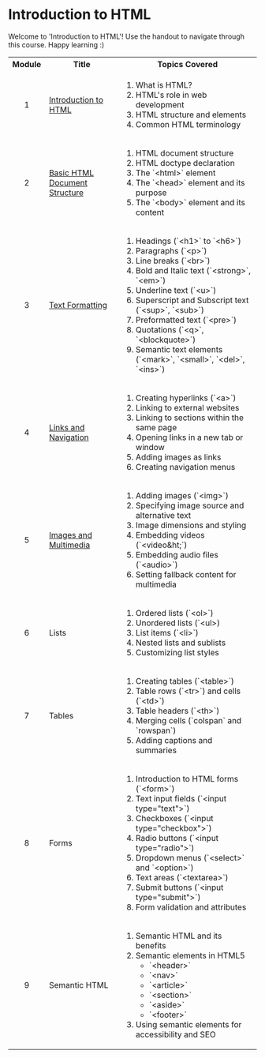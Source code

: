 # Introduction to HTML
<p> Welcome to 'Introduction to HTML'! Use the handout to navigate through this course. Happy learning :)</p>
<table>
  <tr>
    <th>Module</th>
    <th>Title</th>
    <th>Topics Covered</th>
  </tr>
  <tr>
    <td><p align='center'>1</p></td>
    <td><a href="https://github.com/vennby/ChatGPT-University/blob/main/HTML/Module%201.md">Introduction to HTML</a></td>
    <td>
      <ol>
        <li>What is HTML?</li>
        <li>HTML's role in web development</li>
        <li>HTML structure and elements</li>
        <li>Common HTML terminology</li>
      </ol>
    </td>
  </tr>
  <tr>
    <td><p align='center'>2</p></td>
    <td><a href="https://github.com/vennby/ChatGPT-University/blob/main/HTML/Module%202.md">Basic HTML Document Structure</a></td>
    <td>
      <ol>
        <li>HTML document structure</li>
        <li>HTML doctype declaration</li>
        <li>The `&lt;html&gt;` element</li>
        <li>The `&lt;head&gt;` element and its purpose</li>
        <li>The `&lt;body&gt;` element and its content</li>
      </ol>
    </td>
  </tr>
  <tr>
    <td><p align='center'>3</p></td>
    <td><a href="https://github.com/vennby/ChatGPT-University/blob/main/HTML/Module%203.md">Text Formatting</a></td>
    <td>
      <ol>
        <li>Headings (`&lt;h1&gt;` to `&lt;h6&gt;`)</li>
        <li>Paragraphs (`&lt;p&gt;`)</li>
        <li>Line breaks (`&lt;br&gt;`)</li>
        <li>Bold and Italic text (`&lt;strong&gt;`, `&lt;em&gt;`)</li>
        <li>Underline text (`&lt;u&gt;`)</li>
        <li>Superscript and Subscript text (`&lt;sup&gt;`, `&lt;sub&gt;`)</li>
        <li>Preformatted text (`&lt;pre&gt;`)</li>
        <li>Quotations (`&lt;q&gt;`, `&lt;blockquote&gt;`)</li>
        <li>Semantic text elements (`&lt;mark&gt;`, `&lt;small&gt;`, `&lt;del&gt;`, `&lt;ins&gt;`)</li>
      </ol>
    </td>
  </tr>
  <tr>
    <td><p align='center'>4</p></td>
    <td><a href="https://github.com/vennby/ChatGPT-University/blob/main/HTML/Module%204.md">Links and Navigation</a></td>
    <td>
      <ol>
        <li>Creating hyperlinks (`&lt;a&gt;`)</li>
        <li>Linking to external websites</li>
        <li>Linking to sections within the same page</li>
        <li>Opening links in a new tab or window</li>
        <li>Adding images as links</li>
        <li>Creating navigation menus</li>
      </ol>
    </td>
  </tr>
  <tr>
    <td><p align='center'>5</p></td>
    <td><a href="https://github.com/vennby/ChatGPT-University/blob/main/HTML/Module%205.md">Images and Multimedia</a></td>
    <td>
      <ol>
        <li>Adding images (`&lt;img&gt;`)</li>
        <li>Specifying image source and alternative text</li>
        <li>Image dimensions and styling</li>
        <li>Embedding videos (`&lt;video&ht;`)</li>
        <li>Embedding audio files (`&lt;audio&gt;`)</li>
        <li>Setting fallback content for multimedia</li>
      </ol>
    </td>
  </tr>
  <tr>
    <td><p align='center'>6</p></td>
    <td>Lists</td>
    <td>
      <ol>
        <li>Ordered lists (`&lt;ol&gt;`)</li>
        <li>Unordered lists (`&lt;ul&gt;)</li>
        <li>List items (`&lt;li&gt;`)</li>
        <li>Nested lists and sublists</li>
        <li>Customizing list styles</li>
      </ol>
    </td>
  </tr>
  <tr>
    <td><p align='center'>7</p></td>
    <td>Tables</td>
    <td>
      <ol>
        <li>Creating tables (`&lt;table&gt;`)</li>
        <li>Table rows (`&lt;tr&gt;`) and cells (`&lt;td&gt;`)</li>
        <li>Table headers (`&lt;th&gt;`)</li>
        <li>Merging cells (`colspan` and `rowspan`)</li>
        <li>Adding captions and summaries</li>
      </ol>
    </td>
  </tr>
  <tr>
    <td><p align='center'>8</p></td>
    <td>Forms</td>
    <td>
      <ol>
        <li>Introduction to HTML forms (`&lt;form&gt;`)</li>
        <li>Text input fields (`&lt;input type="text"&gt;`)</li>
        <li>Checkboxes (`&lt;input type="checkbox"&gt;`)</li>
        <li>Radio buttons (`&lt;input type="radio"&gt;`)</li>
        <li>Dropdown menus (`&lt;select&gt;` and `&lt;option&gt;`)</li>
        <li>Text areas (`&lt;textarea&gt;`)</li>
        <li>Submit buttons (`&lt;input type="submit"&gt;`)</li>
        <li>Form validation and attributes</li>
      </ol>
    </td>
  </tr>
  <tr>
    <td><p align='center'>9</p></td>
    <td>Semantic HTML</td>
    <td>
      <ol>
        <li>Semantic HTML and its benefits</li>
        <li>Semantic elements in HTML5
          <ul>
            <li>`&lt;header&gt;`</li>
            <li>`&lt;nav&gt;`</li>
            <li>`&lt;article&gt;`</li>
            <li>`&lt;section&gt;`</li>
            <li>`&lt;aside&gt;`</li>
            <li>`&lt;footer&gt;`</li>
          </ul>
        </li>
        <li>Using semantic elements for accessibility and SEO</li>
      </ol></td>
  </tr>
</table>
